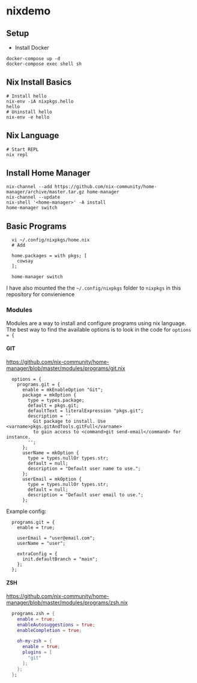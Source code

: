 # nixdemo


## Setup

- Install Docker

```
docker-compose up -d
docker-compose exec shell sh
```

## Nix Install Basics

```
# Install hello
nix-env -iA nixpkgs.hello
hello
# Uninstall hello
nix-env -e hello
```

## Nix Language

```
# Start REPL
nix repl

```

## Install Home Manager

```
nix-channel --add https://github.com/nix-community/home-manager/archive/master.tar.gz home-manager
nix-channel --update
nix-shell '<home-manager>' -A install
home-manager switch
```

## Basic Programs

```
  vi ~/.config/nixpkgs/home.nix
  # Add

  home.packages = with pkgs; [
    cowsay
  ];

  home-manager switch
```

I have also mounted the the `~/.config/nixpkgs` folder to `nixpkgs` in this repository for convienience

### Modules

Modules are a way to install and configure programs using nix language. The best way to find the available options is to look in the code for `options = {`

#### GIT

https://github.com/nix-community/home-manager/blob/master/modules/programs/git.nix

```
  options = {
    programs.git = {
      enable = mkEnableOption "Git";
      package = mkOption {
        type = types.package;
        default = pkgs.git;
        defaultText = literalExpression "pkgs.git";
        description = ''
          Git package to install. Use <varname>pkgs.gitAndTools.gitFull</varname>
          to gain access to <command>git send-email</command> for instance.
        '';
      };
      userName = mkOption {
        type = types.nullOr types.str;
        default = null;
        description = "Default user name to use.";
      };
      userEmail = mkOption {
        type = types.nullOr types.str;
        default = null;
        description = "Default user email to use.";
      };
```

Example config:

```
  programs.git = {
    enable = true;

    userEmail = "user@email.com";
    userName = "user";

    extraConfig = {
      init.defaultBranch = "main";
    };
  };
```


#### ZSH

https://github.com/nix-community/home-manager/blob/master/modules/programs/zsh.nix


```nix
  programs.zsh = {
    enable = true;
    enableAutosuggestions = true;
    enableCompletion = true;

    oh-my-zsh = {
      enable = true;
      plugins = [
        "git"
      ];
    };
  };
```
